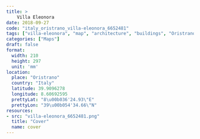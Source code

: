 ```yaml
---
title: > 
    Villa Eleonora
date: 2018-09-27
code: "italy_oristrano_villa-eleonora_6652481"
tags: ["villa-eleonora", "map", "architecture", "buildings", "Oristrano", "Italy"]
categories: ["Maps"]
draft: false
format:
  width: 210
  height: 297
  unit: 'mm'
location:
  place: "Oristrano"
  country: "Italy"
  latitude: 39.9096278
  longitude: 8.60692595
  prettyLat: "8\u00b036'24.93\"E"
  prettyLon: "39\u00b054'34.66\"N"
resources:
- src: "villa-eleonora_6652481.png"
  title: "Cover"
  name: cover
---
```

